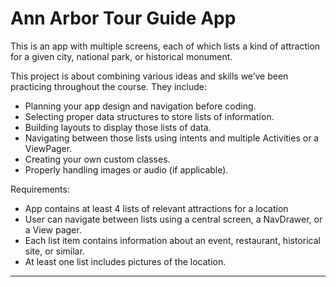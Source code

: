 # Ann Arbor Tour Guide App

This is an app with multiple screens, each of which lists a kind of attraction for a given city, national park, or historical monument. 

This project is about combining various ideas and skills we’ve been practicing throughout the course. They include:

* Planning your app design and navigation before coding.
* Selecting proper data structures to store lists of information.
* Building layouts to display those lists of data.
* Navigating between those lists using intents and multiple Activities or a ViewPager.
* Creating your own custom classes.
* Properly handling images or audio (if applicable).

Requirements:
* App contains at least 4 lists of relevant attractions for a location
* User can navigate between lists using a central screen, a NavDrawer, or a View pager.
* Each list item contains information about an event, restaurant, historical site, or similar.
* At least one list includes pictures of the location.

--------------------

